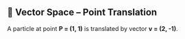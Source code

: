## 🧮 Vector Space – Point Translation

A particle at point **P = (1, 1)** is translated by vector **v = (2, -1)**.

<canvas id="vectorSpaceCanvas" width="400" height="400"></canvas>

<script src="../picasso/Points.js"></script>
<script src="../picasso/Vectors.js"></script>
<script src="../picasso/VectorSpaces.js"></script>
<script src="../picasso/VS_Example.js"></script>
<script src="https://cdn.jsdelivr.net/npm/p5@1.9.0/lib/p5.min.js"></script>
